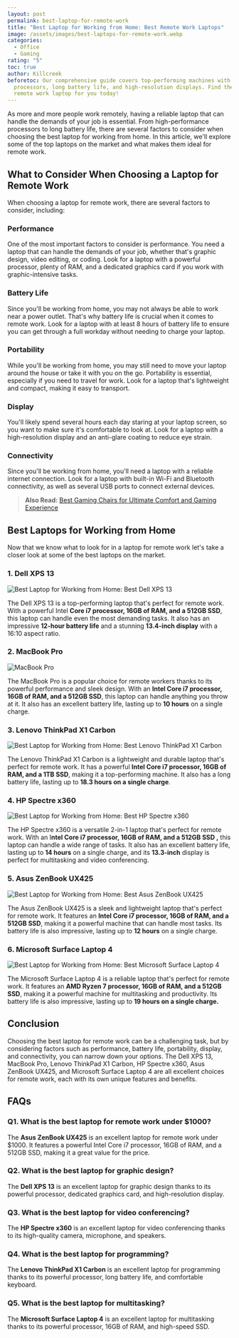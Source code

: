 ```yaml
---
layout: post
permalink: best-laptop-for-remote-work
title: "Best Laptop for Working from Home: Best Remote Work Laptops"
image: /assets/images/best-laptops-for-remote-work.webp
categories:
  - Office
  - Gaming
rating: "5"
toc: true
author: Killcreek
beforetoc: Our comprehensive guide covers top-performing machines with powerful
  processors, long battery life, and high-resolution displays. Find the perfect
  remote work laptop for you today!
---
```

As more and more people work remotely, having a reliable laptop that can handle the demands of your job is essential. From high-performance processors to long battery life, there are several factors to consider when choosing the best laptop for working from home. In this article, we'll explore some of the top laptops on the market and what makes them ideal for remote work.

## What to Consider When Choosing a Laptop for Remote Work

When choosing a laptop for remote work, there are several factors to consider, including:

### Performance

One of the most important factors to consider is performance. You need a laptop that can handle the demands of your job, whether that's graphic design, video editing, or coding. Look for a laptop with a powerful processor, plenty of RAM, and a dedicated graphics card if you work with graphic-intensive tasks.

### Battery Life

Since you'll be working from home, you may not always be able to work near a power outlet. That's why battery life is crucial when it comes to remote work. Look for a laptop with at least 8 hours of battery life to ensure you can get through a full workday without needing to charge your laptop.

### Portability

While you'll be working from home, you may still need to move your laptop around the house or take it with you on the go. Portability is essential, especially if you need to travel for work. Look for a laptop that's lightweight and compact, making it easy to transport.

### Display

You'll likely spend several hours each day staring at your laptop screen, so you want to make sure it's comfortable to look at. Look for a laptop with a high-resolution display and an anti-glare coating to reduce eye strain.

### Connectivity

Since you'll be working from home, you'll need a laptop with a reliable internet connection. Look for a laptop with built-in Wi-Fi and Bluetooth connectivity, as well as several USB ports to connect external devices.





> **Also Read:** [Best Gaming Chairs for Ultimate Comfort and Gaming Experience](https://bundledeals.xyz/best-gaming-chairs-for-ultimate-comfort-and-gaming-experience/)



## Best Laptops for Working from Home

Now that we know what to look for in a laptop for remote work let's take a closer look at some of the best laptops on the market.



### 1. Dell XPS 13

![Best Laptop for Working from Home: Best Dell XPS 13](/assets/images/dell_xps_13_plus.webp)

The Dell XPS 13 is a top-performing laptop that's perfect for remote work. With a powerful Intel **Core i7 processor, 16GB of RAM, and a 512GB SSD**, this laptop can handle even the most demanding tasks. It also has an impressive **12-hour battery life** and a stunning **13.4-inch display** with a 16:10 aspect ratio.

### 2. MacBook Pro

![MacBook Pro](/assets/images/macbook-pro.webp)

The MacBook Pro is a popular choice for remote workers thanks to its powerful performance and sleek design. With an **Intel Core i7 processor, 16GB of RAM, and a 512GB SSD**, this laptop can handle anything you throw at it. It also has an excellent battery life, lasting up to **10 hours** on a single charge.

### 3. Lenovo ThinkPad X1 Carbon

![Best Laptop for Working from Home: Best Lenovo ThinkPad X1 Carbon](/assets/images/lenovo-thinkpad-x1-carbon.jpg)

The Lenovo ThinkPad X1 Carbon is a lightweight and durable laptop that's perfect for remote work. It has a powerful **Intel Core i7 processor, 16GB of RAM, and a 1TB SSD**, making it a top-performing machine. It also has a long battery life, lasting up to **18.3 hours on a single charge**.

### 4. HP Spectre x360

![Best Laptop for Working from Home: Best HP Spectre x360](/assets/images/hp-spectre-x360.webp)

The HP Spectre x360 is a versatile 2-in-1 laptop that's perfect for remote work. With an I**ntel Core i7 processor, 16GB of RAM, and a 512GB SSD ,** this laptop can handle a wide range of tasks. It also has an excellent battery life, lasting up to **14 hours** on a single charge, and its **13.3-inch** display is perfect for multitasking and video conferencing.

### 5. Asus ZenBook UX425

![Best Laptop for Working from Home: Best Asus ZenBook UX425](/assets/images/asus-zenbook-14-2020-05.webp)

The Asus ZenBook UX425 is a sleek and lightweight laptop that's perfect for remote work. It features an **Intel Core i7 processor, 16GB of RAM, and a 512GB SSD**, making it a powerful machine that can handle most tasks. Its battery life is also impressive, lasting up to **12 hours** on a single charge.

### 6. Microsoft Surface Laptop 4

![Best Laptop for Working from Home: Best Microsoft Surface Laptop 4](/assets/images/microsoft-surface-laptop-4.jpg)

The Microsoft Surface Laptop 4 is a reliable laptop that's perfect for remote work. It features an **AMD Ryzen 7 processor, 16GB of RAM, and a 512GB SSD**, making it a powerful machine for multitasking and productivity. Its battery life is also impressive, lasting up to **19 hours on a single charge.**



## Conclusion

Choosing the best laptop for remote work can be a challenging task, but by considering factors such as performance, battery life, portability, display, and connectivity, you can narrow down your options. The Dell XPS 13, MacBook Pro, Lenovo ThinkPad X1 Carbon, HP Spectre x360, Asus ZenBook UX425, and Microsoft Surface Laptop 4 are all excellent choices for remote work, each with its own unique features and benefits.



## FAQs

### Q1. What is the best laptop for remote work under $1000?

The **Asus ZenBook UX425** is an excellent laptop for remote work under $1000. It features a powerful Intel Core i7 processor, 16GB of RAM, and a 512GB SSD, making it a great value for the price.

### Q2. What is the best laptop for graphic design?

The **Dell XPS 13** is an excellent laptop for graphic design thanks to its powerful processor, dedicated graphics card, and high-resolution display.

### Q3. What is the best laptop for video conferencing?

The **HP Spectre x360** is an excellent laptop for video conferencing thanks to its high-quality camera, microphone, and speakers.

### Q4. What is the best laptop for programming?

The **Lenovo ThinkPad X1 Carbon** is an excellent laptop for programming thanks to its powerful processor, long battery life, and comfortable keyboard.

### Q5. What is the best laptop for multitasking?

The **Microsoft Surface Laptop 4** is an excellent laptop for multitasking thanks to its powerful processor, 16GB of RAM, and high-speed SSD.